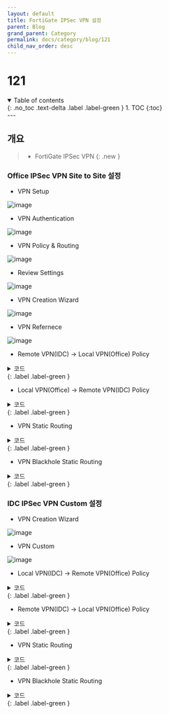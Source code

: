 ```yaml
---
layout: default
title: FortiGate IPSec VPN 설정
parent: Blog
grand_parent: Category
permalink: docs/category/blog/121
child_nav_order: desc
---
```

# 121
<details open markdown="block">
  <summary>
    Table of contents
  </summary>
  {: .no_toc .text-delta .label .label-green }
1. TOC
{:toc}
</details>
---

## 개요

> - FortiGate IPSec VPN
{: .new }

### Office IPSec VPN Site to Site 설정

- VPN Setup 

![image](https://github.com/heaths2/heaths2.github.io/assets/36792594/37dbe149-1d23-488d-845b-0169631b9e36)

- VPN Authentication

![image](https://github.com/heaths2/heaths2.github.io/assets/36792594/7bdd4f58-9a69-414d-b454-859a299b1c53)

- VPN Policy & Routing

![image](https://github.com/heaths2/heaths2.github.io/assets/36792594/169babe1-c86e-4e97-a386-1bcb6f4067ff)

- Review Settings

![image](https://github.com/heaths2/heaths2.github.io/assets/36792594/d43f1e23-c311-456c-b865-fb7f15e38bf9)

- VPN Creation Wizard

![image](https://github.com/heaths2/heaths2.github.io/assets/36792594/ad5197c7-689a-4d03-9c38-342f7d7b7afe)

- VPN Refernece

![image](https://github.com/heaths2/heaths2.github.io/assets/36792594/5e18e2ba-ccd5-49d4-8650-c0c8b936a999)

- Remote VPN(IDC) → Local VPN(Office) Policy

<details markdown="block">
  <summary>
    코드
  </summary>
  {: .text-delta }
  
```bash
FortiGate # config firewall policy

FortiGate (policy) # edit 14

FortiGate (14) # show
config firewall policy
    edit 14
        set status disable
        set name "vpn_IDC VPN_remote_0"
        set uuid c63b7298-7dfd-51ee-fc08-3eaec003bbba
        set srcintf "IDC VPN"
        set dstintf "internal"
        set action accept
        set srcaddr "IDC VPN_remote"
        set dstaddr "IDC VPN_local"
        set schedule "always"
        set service "ALL"
        set comments "VPN: IDC VPN (Created by VPN wizard)"
    next
end

FortiGate (14) # 
```

</details>
{: .label .label-green }

- Local VPN(Office) → Remote VPN(IDC) Policy

<details markdown="block">
  <summary>
    코드
  </summary>
  {: .text-delta }
  
```bash
FortiGate # config firewall policy

FortiGate (policy) # edit 13

FortiGate (13) # show
config firewall policy
    edit 13
        set status disable
        set name "vpn_IDC VPN_local_0"
        set uuid c6176d80-7dfd-51ee-95ee-0eff193e3d6e
        set srcintf "internal"
        set dstintf "IDC VPN"
        set action accept
        set srcaddr "IDC VPN_local"
        set dstaddr "IDC VPN_remote"
        set schedule "always"
        set service "ALL"
        set comments "VPN: IDC VPN (Created by VPN wizard)"
    next
end

FortiGate (13) # 
```

</details>
{: .label .label-green }

- VPN Static Routing

<details markdown="block">
  <summary>
    코드
  </summary>
  {: .text-delta }
  
```bash
FortiGate # config router static

FortiGate (static) # edit 12

FortiGate (12) # show
config router static
    edit 12
        set device "Office-IDC"
        set comment "VPN: Office-IDC (Created by VPN wizard)"
        set dstaddr "Office-IDC_remote"
    next
end

FortiGate (12) # 
```

</details>
{: .label .label-green }

- VPN Blackhole Static Routing

<details markdown="block">
  <summary>
    코드
  </summary>
  {: .text-delta }
  
```bash
FortiGate # config router static

FortiGate (static) # edit 13

FortiGate (13) # show
config router static
    edit 13
        set distance 254
        set comment "VPN: Office-IDC (Created by VPN wizard)"
        set blackhole enable
        set dstaddr "Office-IDC_remote"
    next
end

FortiGate (13) # 
```

</details>
{: .label .label-green }

### IDC IPSec VPN Custom 설정

- VPN Creation Wizard

![image](https://github.com/heaths2/heaths2.github.io/assets/36792594/4587b8f7-53e9-4888-a317-e367c54a14b0)

- VPN Custom

![image](https://github.com/heaths2/heaths2.github.io/assets/36792594/cc6f2f7b-e003-4456-ac89-a69b4b25b32f)

- Local VPN(IDC) → Remote VPN(Office) Policy

<details markdown="block">
  <summary>
    코드
  </summary>
  {: .text-delta }
  
```bash
FortiGate # config firewall policy

FortiGate (policy) # edit "161"

FortiGate (161) # show
config firewall policy
    edit 161
        set uuid bf378f0e-7e02-51ee-07db-32e491b15e04
        set srcintf "Interanl"
        set dstintf "IDC-8F"
        set action accept
        set srcaddr "IDC-8F_local"
        set dstaddr "IDC-8F_remote"
        set schedule "always"
        set service "ALL"
        set logtraffic all
    next
end

FortiGate (161) # 
```

</details>
{: .label .label-green }

- Remote VPN(IDC) → Local VPN(Office) Policy

<details markdown="block">
  <summary>
    코드
  </summary>
  {: .text-delta }
  
```bash
FortiGate # config firewall policy

FortiGate (policy) # edit "157"

FortiGate (157) # show
config firewall policy
    edit 157
        set uuid 6eff46cc-7e01-51ee-ae1d-7826b8896fc7
        set srcintf "IDC-8F"
        set dstintf "Interanl"
        set action accept
        set srcaddr "IDC-8F_remote"
        set dstaddr "IDC-8F_local"
        set schedule "always"
        set service "ALL"
        set logtraffic all
        set comments "VPN: IDC-8F (Created by VPN wizard)"
    next
end

FortiGate (157) # 
```

</details>
{: .label .label-green }

- VPN Static Routing

<details markdown="block">
  <summary>
    코드
  </summary>
  {: .text-delta }
  
```bash
FortiGate # config router static

FortiGate (static) # edit 2

FortiGate (2) # show
config router static
    edit 2
        set device "IDC-8F"
        set comment "VPN: IDC-8F (Created by VPN wizard)"
        set dstaddr "IDC-8F_remote"
    next
end

FortiGate (2) # 
```

</details>
{: .label .label-green }

- VPN Blackhole Static Routing

<details markdown="block">
  <summary>
    코드
  </summary>
  {: .text-delta }
  
```bash
FortiGate # config router static

FortiGate (static) # edit 3

FortiGate (3) # show
config router static
    edit 3
        set comment "VPN: IDC-8F (Created by VPN wizard)"
        set blackhole enable
        set dstaddr "IDC-8F_remote"
        set vrf 0
    next
end

FortiGate (3) # 
```

</details>
{: .label .label-green }
